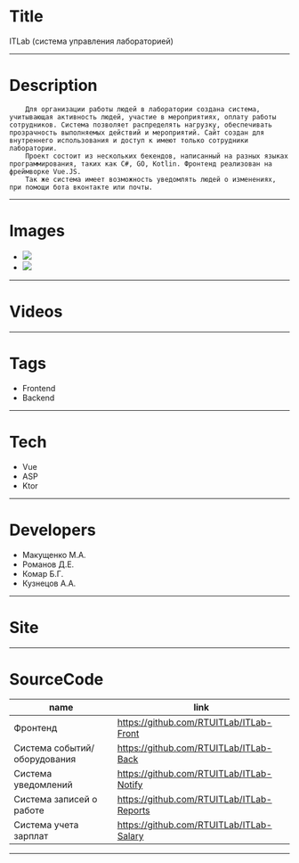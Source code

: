 # Title
ITLab (система управления лабораторией)

---

# Description

		Для организации работы людей в лаборатории создана система, учитывающая активность людей, участие в мероприятиях, оплату работы сотрудников. Система позволяет распределять нагрузку, обеспечивать прозрачность выполняемых действий и мероприятий. Сайт создан для внутреннего использования и доступ к имеют только сотрудники лаборатории.
		Проект состоит из нескольких бекендов, написанный на разных языках программирования, таких как C#, GO, Kotlin. Фронтенд реализован на фреймворке Vue.JS.
		Так же система имеет возможность уведомлять людей о изменениях, при помощи бота вконтакте или почты.
---

# Images
* ![](https://files.rtuitlab.ru/landing_src/rtuitlab/1.png)
* ![](https://files.rtuitlab.ru/landing_src/rtuitlab/2.png)
---

# Videos

---

# Tags
* Frontend
* Backend
---
# Tech
* Vue
* ASP
* Ktor
---
# Developers
* Макущенко М.А.
* Романов Д.Е.
* Комар Б.Г.
* Кузнецов А.А.
---
# Site
---
# SourceCode
| name                         | link                                      |
| ---------------------------- | ----------------------------------------- |
| Фронтенд                     | https://github.com/RTUITLab/ITLab-Front   |
| Система событий/оборудования | https://github.com/RTUITLab/ITLab-Back    |
| Система уведомлений          | https://github.com/RTUITLab/ITLab-Notify  |
| Система записей о работе     | https://github.com/RTUITLab/ITLab-Reports |
| Система учета зарплат        | https://github.com/RTUITLab/ITLab-Salary  |

---